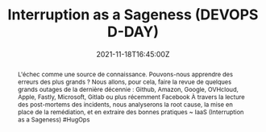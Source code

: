 ---
title: Interruption as a Sageness (DEVOPS D-DAY)

event: DEVOPS D-DAY, 6 edition
event_url: https://www.2021-devops-dday.com/

location: Orange Velodrome
address:
  street: 3 Boulevard Michelet
  city: Marseille
  region: Bouches-du-Rhône
  postcode: '13008'
  country: France

summary: Halloween est passé, mais lequel du DNS ou BGP fait-il le plus peur ?
abstract: "L'échec comme une source de connaissance. Pouvons-nous apprendre des erreurs des plus grands ?
Nous allons, pour cela, faire la revue de quelques grands outages de la dernière décennie : Github, Amazon, Google, OVHcloud, Apple, Fastly, Microsoft, Gitlab ou plus récemment Facebook À travers la lecture des post-mortems des incidents, nous analyserons la root cause, la mise en place de la remédiation, et en extraire des bonnes pratiques

~ IaaS (Interruption as a Sageness) #HugOps"

date: "2021-11-18T16:45:00Z"
date_end: "2021-11-18T17:25:00Z"
all_day: false

publishDate: "2021-10-16T00:00:00Z"

authors: [David Aparicio]
tags: [Cloud, SRE]

featured: false

image:
  caption: 'Image credit: [**DEVOPS D-DAY #6**](https://www.2021-devops-dday.com/)'
  focal_point: Right

links: 
- icon: comments
  icon_pack: fas
  name: openfeedback.io
  url: https://openfeedback.io/O0JgOh7607hrFK6xomd6/2021-11-18/SIE6sm17zZIewvX5vO9G
url_code: ""
url_pdf: ""
url_slides: "talks/DevOpsDDay2021_IaaS.pdf"
url_video: ""

slides: ""
projects: []
---